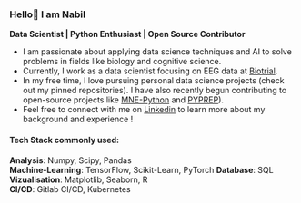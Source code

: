 ### Hello👋 I am Nabil

**Data Scientist | Python Enthusiast | Open Source Contributor**

- I am passionate about applying data science techniques and AI to solve problems in fields like biology and cognitive science. 
- Currently, I work as a data scientist focusing on EEG data at [Biotrial](https://www.biotrial.com/).
- In my free time, I love pursuing personal data science projects (check out my pinned repositories). I have also recently begun contributing to open-source projects like [MNE-Python](https://github.com/mne-tools/mne-python) and [PYPREP](https://github.com/sappelhoff/pyprep)).
- Feel free to connect with me on [Linkedin](https://www.linkedin.com/in/nabil-alibou/) to learn more about my background and experience !

#### Tech Stack commonly used:  
**Analysis**: Numpy, Scipy, Pandas  
**Machine-Learning**: TensorFlow, Scikit-Learn, PyTorch 
**Database**: SQL
**Vizualisation**: Matplotlib, Seaborn, R  
**CI/CD**: Gitlab CI/CD, Kubernetes 

